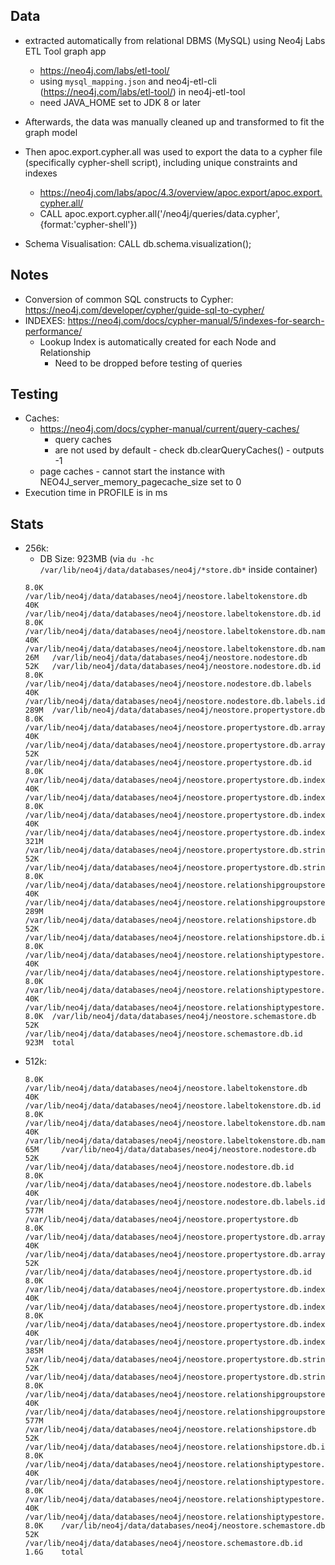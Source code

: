 ## Data
- extracted automatically from relational DBMS (MySQL) using Neo4j Labs ETL Tool graph app
  - https://neo4j.com/labs/etl-tool/
  - using `mysql_mapping.json` and neo4j-etl-cli (https://neo4j.com/labs/etl-tool/) in neo4j-etl-tool
  - need JAVA_HOME set to JDK 8 or later
- Afterwards, the data was manually cleaned up and transformed to fit the graph model
- Then apoc.export.cypher.all was used to export the data to a cypher file (specifically cypher-shell script), including unique constraints and indexes
  - https://neo4j.com/labs/apoc/4.3/overview/apoc.export/apoc.export.cypher.all/
  - CALL apoc.export.cypher.all('/neo4j/queries/data.cypher', {format:'cypher-shell'})

- Schema Visualisation: CALL db.schema.visualization();

## Notes

- Conversion of common SQL constructs to Cypher: https://neo4j.com/developer/cypher/guide-sql-to-cypher/
- INDEXES: https://neo4j.com/docs/cypher-manual/5/indexes-for-search-performance/
  - Lookup Index is automatically created for each Node and Relationship
    - Need to be dropped before testing of queries

## Testing
- Caches:
  - https://neo4j.com/docs/cypher-manual/current/query-caches/
    - query caches
    - are not used by default - check db.clearQueryCaches() - outputs -1
  - page caches - cannot start the instance with NEO4J_server_memory_pagecache_size set to 0
- Execution time in PROFILE is in ms


## Stats
- 256k:
  - DB Size: 923MB (via `du -hc /var/lib/neo4j/data/databases/neo4j/*store.db*` inside container)
  ```
  8.0K	/var/lib/neo4j/data/databases/neo4j/neostore.labeltokenstore.db
  40K	/var/lib/neo4j/data/databases/neo4j/neostore.labeltokenstore.db.id
  8.0K	/var/lib/neo4j/data/databases/neo4j/neostore.labeltokenstore.db.names
  40K	/var/lib/neo4j/data/databases/neo4j/neostore.labeltokenstore.db.names.id
  26M	/var/lib/neo4j/data/databases/neo4j/neostore.nodestore.db
  52K	/var/lib/neo4j/data/databases/neo4j/neostore.nodestore.db.id
  8.0K	/var/lib/neo4j/data/databases/neo4j/neostore.nodestore.db.labels
  40K	/var/lib/neo4j/data/databases/neo4j/neostore.nodestore.db.labels.id
  289M	/var/lib/neo4j/data/databases/neo4j/neostore.propertystore.db
  8.0K	/var/lib/neo4j/data/databases/neo4j/neostore.propertystore.db.arrays
  40K	/var/lib/neo4j/data/databases/neo4j/neostore.propertystore.db.arrays.id
  52K	/var/lib/neo4j/data/databases/neo4j/neostore.propertystore.db.id
  8.0K	/var/lib/neo4j/data/databases/neo4j/neostore.propertystore.db.index
  40K	/var/lib/neo4j/data/databases/neo4j/neostore.propertystore.db.index.id
  8.0K	/var/lib/neo4j/data/databases/neo4j/neostore.propertystore.db.index.keys
  40K	/var/lib/neo4j/data/databases/neo4j/neostore.propertystore.db.index.keys.id
  321M	/var/lib/neo4j/data/databases/neo4j/neostore.propertystore.db.strings
  52K	/var/lib/neo4j/data/databases/neo4j/neostore.propertystore.db.strings.id
  8.0K	/var/lib/neo4j/data/databases/neo4j/neostore.relationshipgroupstore.db
  40K	/var/lib/neo4j/data/databases/neo4j/neostore.relationshipgroupstore.db.id
  289M	/var/lib/neo4j/data/databases/neo4j/neostore.relationshipstore.db
  52K	/var/lib/neo4j/data/databases/neo4j/neostore.relationshipstore.db.id
  8.0K	/var/lib/neo4j/data/databases/neo4j/neostore.relationshiptypestore.db
  40K	/var/lib/neo4j/data/databases/neo4j/neostore.relationshiptypestore.db.id
  8.0K	/var/lib/neo4j/data/databases/neo4j/neostore.relationshiptypestore.db.names
  40K	/var/lib/neo4j/data/databases/neo4j/neostore.relationshiptypestore.db.names.id
  8.0K	/var/lib/neo4j/data/databases/neo4j/neostore.schemastore.db
  52K	/var/lib/neo4j/data/databases/neo4j/neostore.schemastore.db.id
  923M	total
  ```
- 512k:
  ```
  8.0K    /var/lib/neo4j/data/databases/neo4j/neostore.labeltokenstore.db
  40K     /var/lib/neo4j/data/databases/neo4j/neostore.labeltokenstore.db.id
  8.0K    /var/lib/neo4j/data/databases/neo4j/neostore.labeltokenstore.db.names
  40K     /var/lib/neo4j/data/databases/neo4j/neostore.labeltokenstore.db.names.id
  65M     /var/lib/neo4j/data/databases/neo4j/neostore.nodestore.db
  52K     /var/lib/neo4j/data/databases/neo4j/neostore.nodestore.db.id
  8.0K    /var/lib/neo4j/data/databases/neo4j/neostore.nodestore.db.labels
  40K     /var/lib/neo4j/data/databases/neo4j/neostore.nodestore.db.labels.id
  577M    /var/lib/neo4j/data/databases/neo4j/neostore.propertystore.db
  8.0K    /var/lib/neo4j/data/databases/neo4j/neostore.propertystore.db.arrays
  40K     /var/lib/neo4j/data/databases/neo4j/neostore.propertystore.db.arrays.id
  52K     /var/lib/neo4j/data/databases/neo4j/neostore.propertystore.db.id
  8.0K    /var/lib/neo4j/data/databases/neo4j/neostore.propertystore.db.index
  40K     /var/lib/neo4j/data/databases/neo4j/neostore.propertystore.db.index.id
  8.0K    /var/lib/neo4j/data/databases/neo4j/neostore.propertystore.db.index.keys
  40K     /var/lib/neo4j/data/databases/neo4j/neostore.propertystore.db.index.keys.id
  385M    /var/lib/neo4j/data/databases/neo4j/neostore.propertystore.db.strings
  52K     /var/lib/neo4j/data/databases/neo4j/neostore.propertystore.db.strings.id
  8.0K    /var/lib/neo4j/data/databases/neo4j/neostore.relationshipgroupstore.db
  40K     /var/lib/neo4j/data/databases/neo4j/neostore.relationshipgroupstore.db.id
  577M    /var/lib/neo4j/data/databases/neo4j/neostore.relationshipstore.db
  52K     /var/lib/neo4j/data/databases/neo4j/neostore.relationshipstore.db.id
  8.0K    /var/lib/neo4j/data/databases/neo4j/neostore.relationshiptypestore.db
  40K     /var/lib/neo4j/data/databases/neo4j/neostore.relationshiptypestore.db.id
  8.0K    /var/lib/neo4j/data/databases/neo4j/neostore.relationshiptypestore.db.names
  40K     /var/lib/neo4j/data/databases/neo4j/neostore.relationshiptypestore.db.names.id
  8.0K    /var/lib/neo4j/data/databases/neo4j/neostore.schemastore.db
  52K     /var/lib/neo4j/data/databases/neo4j/neostore.schemastore.db.id
  1.6G    total
  ```